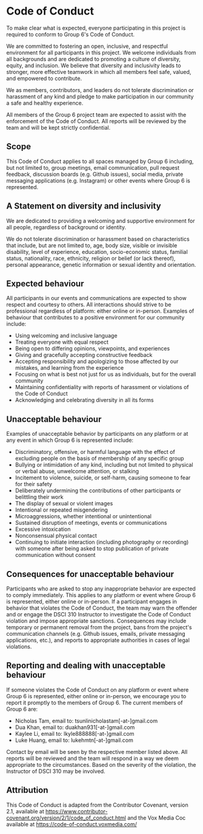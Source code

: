 # Code of Conduct

To make clear what is expected, everyone participating in this project is required to conform to Group 6's Code of Conduct.

We are committed to fostering an open, inclusive, and respectful environment for all participants in this project. We welcome individuals from all backgrounds and are dedicated to promoting a culture of diversity, equity, and inclusion. We believe that diversity and inclusivity leads to stronger, more effective teamwork in which all members feel safe, valued, and empowered to contribute.

We as members, contributors, and leaders do not tolerate discrimination or harassment of any kind and pledge to make participation in our community a safe and healthy experience.

All members of the Group 6 project team are expected to assist with the enforcement of the Code of Conduct. All reports will be reviewed by the team and will be kept strictly confidential.

## Scope

This Code of Conduct applies to all spaces managed by Group 6 including, but not limited to, group meetings, email communication, pull request feedback, discussion boards (e.g. Github issues), social media, private messaging applications (e.g. Instagram) or other events where Group 6 is represented. 

## A Statement on diversity and inclusivity

We are dedicated to providing a welcoming and supportive environment for all people, regardless of background or identity. 

We do not tolerate discrimination or harassment based on characteristics that include, but are not limited to, age, body size, visible or invisible disability, level of experience, education, socio-economic status, familial status, nationality, race, ethnicity, religion or belief (or lack thereof), personal appearance, genetic information or sexual identity and orientation.

## Expected behaviour

All participants in our events and communications are expected to show respect and courtesy to others. All interactions should strive to be professional regardless of platform: either online or in-person. Examples of behaviour that contributes to a positive environment for our community include: 

- Using welcoming and inclusive language
- Treating everyone with equal respect
- Being open to differing opinions, viewpoints, and experiences
- Giving and gracefully accepting constructive feedback
- Accepting responsibility and apologizing to those affected by our mistakes, and learning from the experience
- Focusing on what is best not just for us as individuals, but for the overall community
- Maintaining confidentiality with reports of harassment or violations of the Code of Conduct
- Acknowledging and celebrating diversity in all its forms

## Unacceptable behaviour

Examples of unacceptable behavior by participants on any platform or at any event in which Group 6 is represented include:

- Discriminatory, offensive, or harmful language with the effect of excluding people on the basis of membership of any specific group
- Bullying or intimidation of any kind, including but not limited to physical or verbal abuse, unwelcome attention, or stalking
- Incitement to violence, suicide, or self-harm, causing someone to fear for their safety
- Deliberately undermining the contributions of other participants or belittling their work
- The display of sexual or violent images
- Intentional or repeated misgendering
- Microaggressions, whether intentional or unintentional
- Sustained disruption of meetings, events or communications
- Excessive intoxication
- Nonconsensual physical contact
- Continuing to initiate interaction (including photography or recording) with someone after being asked to stop publication of private communication without consent

## Consequences for unacceptable behaviour

Participants who are asked to stop any inappropriate behavior are expected to comply immediately. This applies to any platform or event where Group 6 is represented, either online or in-person. If a participant engages in behavior that violates the Code of Conduct, the team may warn the offender and or engage the DSCI 310 Instructor to investigate the Code of Conduct violation and impose appropriate sanctions. Consequences may include temporary or permanent removal from the project, bans from the project's communication channels (e.g. Github issues, emails, private messaging applications, etc.), and reports to appropriate authorities in cases of legal violations.

## Reporting and dealing with unacceptable behaviour

If someone violates the Code of Conduct on any platform or event where Group 6 is represented, either online or in-person, we encourage you to report it promptly to the members of Group 6. The current members of Group 6 are:

- Nicholas Tam, email to: tsunlinicholastam[-at-]gmail.com
- Dua Khan, email to: duakhan931[-at-]gmail.com
- Kaylee Li, email to: lkyle888888[-at-]gmail.com
- Luke Huang, email to: lukehmtn[-at-]gmail.com

Contact by email will be seen by the respective member listed above. All reports will be reviewed and the team will respond in a way we deem appropriate to the circumstances. Based on the severity of the violation, the Instructor of DSCI 310 may be involved.

## Attribution

This Code of Conduct is adapted from the Contributor Covenant, version 2.1, available at https://www.contributor-covenant.org/version/2/1/code_of_conduct.html and the Vox Media Coc available at https://code-of-conduct.voxmedia.com/
